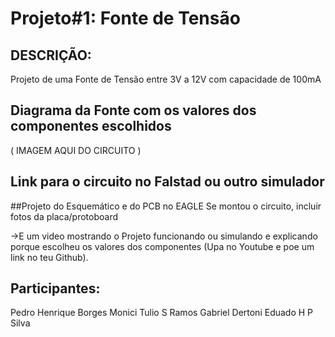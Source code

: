 # Projeto#1: Fonte de Tensão

## DESCRIÇÃO:
Projeto de uma Fonte de Tensão entre 3V a 12V com capacidade de 100mA

## Diagrama da Fonte com os valores dos componentes escolhidos

( IMAGEM AQUI DO CIRCUITO )

## Link para o circuito no Falstad ou outro simulador


##Projeto do Esquemático e do PCB no EAGLE
Se montou o circuito, incluir fotos da placa/protoboard

->E um video mostrando o Projeto funcionando ou simulando e explicando porque escolheu os valores dos componentes (Upa no Youtube e poe um link no teu Github).


## Participantes:
Pedro Henrique Borges Monici
Tulio S Ramos
Gabriel Dertoni
Eduado H P Silva


